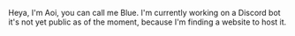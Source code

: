 Heya, I'm Aoi, you can call me Blue.
I'm currently working on a Discord bot
it's not yet public as of the moment, because I'm finding a website to host it.
